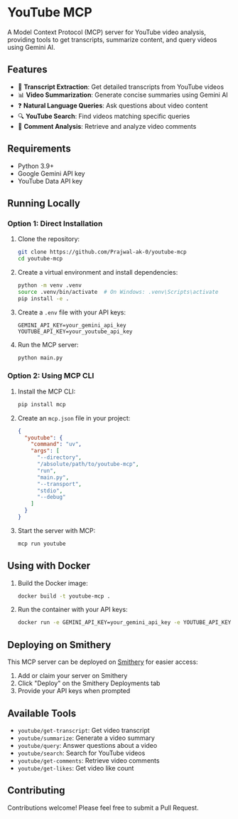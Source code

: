 # YouTube MCP

A Model Context Protocol (MCP) server for YouTube video analysis, providing tools to get transcripts, summarize content, and query videos using Gemini AI.

## Features

- 📝 **Transcript Extraction**: Get detailed transcripts from YouTube videos
- 📊 **Video Summarization**: Generate concise summaries using Gemini AI
- ❓ **Natural Language Queries**: Ask questions about video content
- 🔍 **YouTube Search**: Find videos matching specific queries
- 💬 **Comment Analysis**: Retrieve and analyze video comments

## Requirements

- Python 3.9+
- Google Gemini API key
- YouTube Data API key

## Running Locally

### Option 1: Direct Installation

1. Clone the repository:
   ```bash
   git clone https://github.com/Prajwal-ak-0/youtube-mcp
   cd youtube-mcp
   ```

2. Create a virtual environment and install dependencies:
   ```bash
   python -m venv .venv
   source .venv/bin/activate  # On Windows: .venv\Scripts\activate
   pip install -e .
   ```

3. Create a `.env` file with your API keys:
   ```
   GEMINI_API_KEY=your_gemini_api_key
   YOUTUBE_API_KEY=your_youtube_api_key
   ```

4. Run the MCP server:
   ```bash
   python main.py
   ```

### Option 2: Using MCP CLI

1. Install the MCP CLI:
   ```bash
   pip install mcp
   ```

2. Create an `mcp.json` file in your project:
   ```json
   {
     "youtube": {
       "command": "uv",
       "args": [
         "--directory",
         "/absolute/path/to/youtube-mcp",
         "run",
         "main.py",
         "--transport",
         "stdio",
         "--debug"
       ]
     }
   }
   ```

3. Start the server with MCP:
   ```bash
   mcp run youtube
   ```

## Using with Docker

1. Build the Docker image:
   ```bash
   docker build -t youtube-mcp .
   ```

2. Run the container with your API keys:
   ```bash
   docker run -e GEMINI_API_KEY=your_gemini_api_key -e YOUTUBE_API_KEY=your_youtube_api_key youtube-mcp
   ```

## Deploying on Smithery

This MCP server can be deployed on [Smithery](https://smithery.ai) for easier access:

1. Add or claim your server on Smithery
2. Click "Deploy" on the Smithery Deployments tab
3. Provide your API keys when prompted

## Available Tools

- `youtube/get-transcript`: Get video transcript
- `youtube/summarize`: Generate a video summary
- `youtube/query`: Answer questions about a video
- `youtube/search`: Search for YouTube videos
- `youtube/get-comments`: Retrieve video comments
- `youtube/get-likes`: Get video like count

## Contributing

Contributions welcome! Please feel free to submit a Pull Request.
